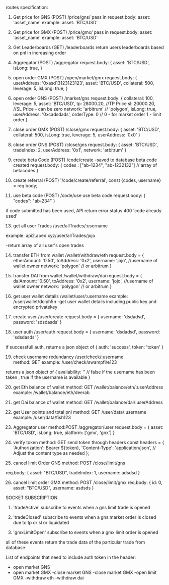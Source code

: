routes specification: 


1. Get price for GNS (POST)
/price/gns/ 
pass in request.body:
asset: 'asset_name'
example:
asset: 'BTC/USD'

2. Get price for GMX (POST)
/price/gmx/ 
pass in request.body:
asset: 'asset_name'
example:
asset: 'BTC/USD'


3. Get Leaderboards (GET)
/leaderboards
return users leaderboards based on pnl in increasing order

4. Aggregator (POST)
/aggregator
request.body:
{
    asset: 'BTC/USD',
    isLong: true,
} 

5. open order GMX (POST)
/open/market/gmx
request.body:
{
   userAddress: '0xasd13123123123',
   asset: 'BTC/USD',
   collateral: 500,
   leverage: 5,
   isLong: true,
}

6. open order GNS (POST)
/market/gns
request.body:
{
    collateral: 100,
    leverage: 5,
    asset: 'BTC/USD',
    tp: 28000.20,  //TP Price
    sl: 20000.20,  //SL Price - can be zero
    network: 'arbitrum' // 'polygon',
    isLong: true,
    userAddress: '0xcadsdads',
    orderType: 0   // 0 - for market order  1 - limit order
}


8. close order GMX (POST) 
/close/gmx
request.body:
{
    asset: 'BTC/USD',
    collateral: 500,
    isLong: true,
    leverage: 5,
    userAddress: '0x0'
}

9. close order GNS (POST) 
/close/gns
request.body: 
{
    asset: 'BTC/USD',
    tradeIndex: 2,
    userAddress: '0x1',
    network: 'arbitrum'
}

10. create beta Code (POST)
/code/create
-saved to database beta code created
request.body: 
{
    codes : ["ab-1234", "ab-1232132"]  // array of betacodes
}

11. create referral (POST)
'/code/create/referral',
const {codes, username} = req.body;

12. use beta code (POST)
/code/use
use beta code
request.body:
{
    "codes": "ab-234"
}

if code submitted has been used, API return error status 400 'code already used'


13. get all user Trades
/user/allTrades/:username

example: api2.aped.xyz/user/allTrades/jojo

-return array of all user's open trades

14. transfer ETH from wallet
/wallet/withdraw/eth
request.body = {
    etherAmount: '0.50',
    toAddress: '0x2',
    username: 'jojo', //username of wallet owner
    network: 'polygon'  // or arbitrum
}


15. transfer DAI from wallet
/wallet/withdraw/dai
request.body = {
    daiAmount: '0.50',
    toAddress: '0x2',
    username: 'jojo', //username of wallet owner
    network: 'polygon'  // or arbitrum
}

16. get user wallet details
/wallet/user/:username
example: /user/wallet/dolph5n
-get user wallet details including public key and encrypted privatekey

17. create user 
/user/create
request.body = {
    username: 'dsdadsd',
    password: 'sdsdasds'
}

18. user auth 
/user/auth
request.body = {
    username: 'dsdadsd',
    password: 'sdsdasds'
}


if successfull auth, returns a json object of {
    auth: 'success',
    token: 'token'
}


19. check username redundancy
/user/check/:username  
method: GET
example: /user/check/swampfire123

returns a json object of {
    availability: ''  // false if the username has been taken , true if the username is available
}

20. get Eth balance of wallet
method: GET
/wallet/balance/eth/:userAddress
example: /wallet/balance/eth/deerab

21. get Dai balance of wallet
method: GET
/wallet/balance/dai/:userAddress

22. get User points and total pnl 
method: GET
/user/data/:username
example: /user/data/fish123

23. Aggregator user 
method:POST
/aggregator/user
 request.body = {
    asset: 'BTC/USD',
    isLong: true,
    platform: ['gmx', 'gnx']
 }

24. verify token
method: GET
send token through headers
const headers = {
    'Authorization': Bearer ${token},
    'Content-Type': 'application/json', // Adjust the content type as needed
};

25. cancel limit Order GNS
method: POST
/close/limit/gns

req.body: {
    asset: "BTC/USD",
    tradeIndex: 1,
    username: adsdsd
}

26. cancel limit order GMX
method: POST
/close/limit/gmx
req.body: {
    id: 0,
    asset: "BTC/USD",
    username: asdsds
}




SOCKET SUBSCRIPTION
1. 'tradeActive'
subscribe to events when a gns limit trade is opened

2. 'tradeClosed'
subscribe to events when a gns market order is closed due to tp or sl or liquidated

3. 'gmxLimitOpen'
subscribe to events when a gmx limit order is opened


all of these events return the trade data of the particular trade from database


List of endpoints that need to include auth token in the header:
- open market GNS 
- open market GMX
-close market GNS
-close market GMX
-open limit GMX
-withdraw eth
-withdraw dai

